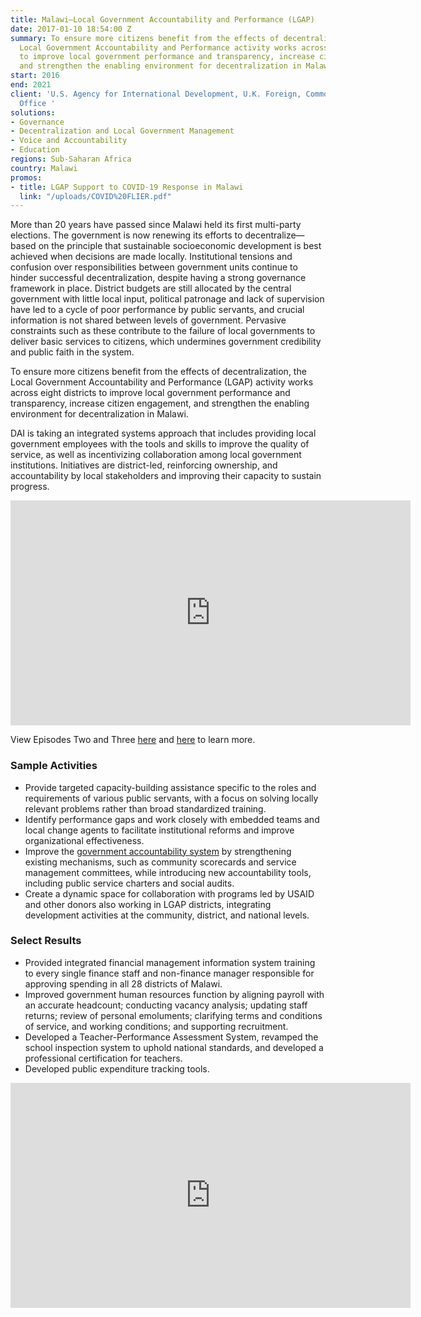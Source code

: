 ```yaml
---
title: Malawi—Local Government Accountability and Performance (LGAP)
date: 2017-01-10 18:54:00 Z
summary: To ensure more citizens benefit from the effects of decentralization, the
  Local Government Accountability and Performance activity works across eight districts
  to improve local government performance and transparency, increase citizen engagement,
  and strengthen the enabling environment for decentralization in Malawi.
start: 2016
end: 2021
client: 'U.S. Agency for International Development, U.K. Foreign, Commonwealth & Development
  Office '
solutions:
- Governance
- Decentralization and Local Government Management
- Voice and Accountability
- Education
regions: Sub-Saharan Africa
country: Malawi
promos:
- title: LGAP Support to COVID-19 Response in Malawi
  link: "/uploads/COVID%20FLIER.pdf"
---
```


More than 20 years have passed since Malawi held its first multi-party elections. The government is now renewing its efforts to decentralize—based on the principle that sustainable socioeconomic development is best achieved when decisions are made locally. Institutional tensions and confusion over responsibilities between government units continue to hinder successful decentralization, despite having a strong governance framework in place. District budgets are still allocated by the central government with little local input, political patronage and lack of supervision have led to a cycle of poor performance by public servants, and crucial information is not shared between levels of government. Pervasive constraints such as these contribute to the failure of local governments to deliver basic services to citizens, which undermines government credibility and public faith in the system.

To ensure more citizens benefit from the effects of decentralization, the Local Government Accountability and Performance (LGAP) activity works across eight districts to improve local government performance and transparency, increase citizen engagement, and strengthen the enabling environment for decentralization in Malawi.

DAI is taking an integrated systems approach that includes providing local government employees with the tools and skills to improve the quality of service, as well as incentivizing collaboration among local government institutions. Initiatives are district-led, reinforcing ownership, and accountability by local stakeholders and improving their capacity to sustain progress.

<iframe src="https://player.vimeo.com/video/250615766" width="640" height="360" frameborder="0" webkitallowfullscreen mozallowfullscreen allowfullscreen></iframe>

View Episodes Two and Three [here](https://player.vimeo.com/video/250615890) and [here](https://player.vimeo.com/video/250615982) to learn more.

### Sample Activities

* Provide targeted capacity-building assistance specific to the roles and requirements of various public servants, with a focus on solving locally relevant problems rather than broad standardized training.
* Identify performance gaps and work closely with embedded teams and local change agents to facilitate institutional reforms and improve organizational effectiveness.
* Improve the [government accountability system](https://medium.com/usaid-2030/democracy-delivers-in-malawi-c79cd4627af6) by strengthening existing mechanisms, such as community scorecards and service management committees, while introducing new accountability tools, including public service charters and social audits.
* Create a dynamic space for collaboration with programs led by USAID and other donors also working in LGAP districts, integrating development activities at the community, district, and national levels.

### Select Results

* Provided integrated financial management information system training to every single finance staff and non-finance manager responsible for approving spending in all 28 districts of Malawi. 
* Improved government human resources function by aligning payroll with an accurate headcount; conducting vacancy analysis; updating staff returns; review of personal emoluments; clarifying terms and conditions of service, and working conditions; and supporting recruitment.
* Developed a Teacher-Performance Assessment System, revamped the school inspection system to uphold national standards, and developed a professional certification for teachers.
* Developed public expenditure tracking tools.  

<iframe src="https://player.vimeo.com/video/273965892" width="640" height="360" frameborder="0" webkitallowfullscreen mozallowfullscreen allowfullscreen></iframe>